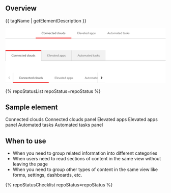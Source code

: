 ## Overview

{{ tagName | getElementDescription }}

<uxdot-example width-adjustment="872px">
  <img src="./tabs-sample.png" alt="Image of open tabs, box tabs, and tabs with overflow buttons">
</uxdot-example>


{% repoStatusList repoStatus=repoStatus %}


## Sample element

<rh-tabs>
  <rh-tab slot="tab">Connected clouds</rh-tab>
  <rh-tab-panel>Connected clouds panel</rh-tab-panel>
  <rh-tab slot="tab">Elevated apps</rh-tab>
  <rh-tab-panel>Elevated apps panel</rh-tab-panel>
  <rh-tab slot="tab">Automated tasks</rh-tab>
  <rh-tab-panel>Automated tasks panel</rh-tab-panel>
</rh-tabs>

## When to use
  - When you need to group related information into different categories
  - When users need to read sections of content in the same view without leaving the page
  - When you need to group other types of content in the same view like forms, settings, dashboards, etc.


{% repoStatusChecklist repoStatus=repoStatus %}
